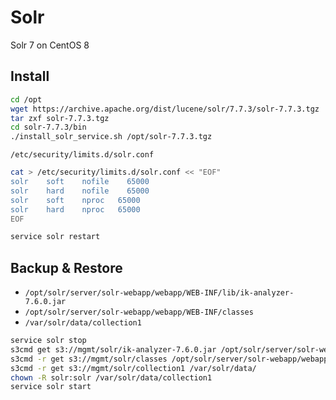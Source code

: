 # Solr

Solr 7 on CentOS 8

## Install

```sh
cd /opt
wget https://archive.apache.org/dist/lucene/solr/7.7.3/solr-7.7.3.tgz
tar zxf solr-7.7.3.tgz
cd solr-7.7.3/bin
./install_solr_service.sh /opt/solr-7.7.3.tgz
```

`/etc/security/limits.d/solr.conf`

```sh
cat > /etc/security/limits.d/solr.conf << "EOF"
solr    soft    nofile    65000 
solr    hard    nofile    65000 
solr    soft    nproc   65000 
solr    hard    nproc   65000 
EOF
```

```sh
service solr restart
```

## Backup & Restore

- `/opt/solr/server/solr-webapp/webapp/WEB-INF/lib/ik-analyzer-7.6.0.jar`
- `/opt/solr/server/solr-webapp/webapp/WEB-INF/classes`
- `/var/solr/data/collection1`

```sh
service solr stop
s3cmd get s3://mgmt/solr/ik-analyzer-7.6.0.jar /opt/solr/server/solr-webapp/webapp/WEB-INF/lib/
s3cmd -r get s3://mgmt/solr/classes /opt/solr/server/solr-webapp/webapp/WEB-INF/
s3cmd -r get s3://mgmt/solr/collection1 /var/solr/data/
chown -R solr:solr /var/solr/data/collection1
service solr start
```
